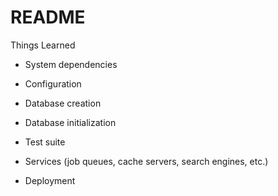 # README

Things Learned

* System dependencies

* Configuration

* Database creation

* Database initialization

* Test suite

* Services (job queues, cache servers, search engines, etc.)

* Deployment
